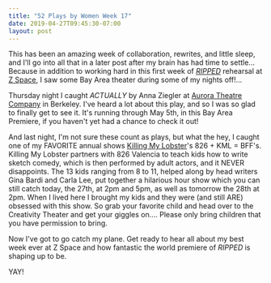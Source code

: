 ```yaml
---
title: "52 Plays by Women Week 17"
date: 2019-04-27T09:45:30-07:00
layout: post
---
```


This has been an amazing week of collaboration, rewrites, and little sleep, and I'll go into all that in a later post after my brain has had time to settle... Because in addition to working hard in this first week of [*RIPPED*](https://newplayexchange.org/plays/70552/ripped) rehearsal at [Z Space](http://www.zspace.org/), I saw some Bay Area theater during some of my nights off!...

Thursday night I caught *ACTUALLY* by Anna Ziegler at [Aurora Theatre Company](https://www.auroratheatre.org/index.php) in Berkeley. I've heard a lot about this play, and so I was so glad to finally get to see it. It's running through May 5th, in this Bay Area Premiere, if you haven't yet had a chance to check it out!

And last night, I'm not sure these count as plays, but what the hey, I caught one of my FAVORITE annual shows [Killing My Lobster](http://www.killingmylobster.com/)'s 826 + KML = BFF's. Killing My Lobster partners with 826 Valencia to teach kids how to write sketch comedy, which is then performed by adult actors, and it NEVER disappoints. The 13 kids ranging from 8 to 11, helped along by head writers Gina Bardi and Carla Lee, put together a hilarious hour show which you can still catch today, the 27th, at 2pm and 5pm, as well as tomorrow the 28th at 2pm. When I lived here I brought my kids and they were (and still ARE) obsessed with this show. So grab your favorite child and head over to the Creativity Theater and get your giggles on.... Please only bring children that you have permission to bring.

Now I've got to go catch my plane. Get ready to hear all about my best week ever at Z Space and how fantastic the world premiere of *RIPPED* is shaping up to be.

YAY!
